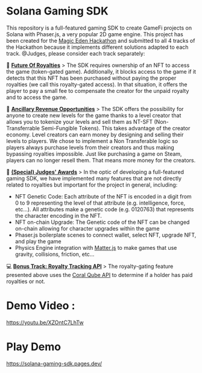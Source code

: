 # Solana Gaming SDK

This repository is a full-featured gaming SDK to create GameFi projects on Solana with Phaser.js, a very popular 2D game engine. This project has been created for the [Magic Eden Hackathon](https://gitcoin.co/hackathon/magic?) and submitted to all 4 tracks of the Hackathon because it implements different solutions adapted to each track. @Judges, please consider each track separately:

🤖 [**Future Of Royalties**](https://gitcoin.co/issue/29544) > The SDK requires ownership of an NFT to access the game (token-gated game). Additionally, it blocks access to the game if it detects that this NFT has been purchased without paying the proper royalties (we call this royalty-gated access). In that situation, it offers the player to pay a small fee to compensate the creator for the unpaid royalty and to access the game.

🚀 [**Ancillary Revenue Opportunities**](https://gitcoin.co/issue/29545) > The SDK offers the possibility for anyone to create new levels for the game thanks to a level creator that allows you to tokenize your levels and sell them as NT-SFT (Non-Transferrable Semi-Fungible Tokens). This takes advantage of the creator economy. Level creators can earn money by designing and selling their levels to players. We chose to implement a Non Transferable logic so players always purchase levels from their creators and thus making bypassing royalties impossible. Just like purchasing a game on Steam, players can no longer resell them. That means more money for the creators.

🤩 [**(Special) Judges' Awards**](https://gitcoin.co/issue/29546) > In the optic of developing a full-featured gaming SDK, we have implemented many features that are not directly related to royalties but important for the project in general, including:

- NFT Genetic Code: Each attribute of the NFT is encoded in a digit from 0 to 9 representing the level of that attribute (e.g. intelligence, force, etc…). All attributes make a genetic code (e.g. 0120763) that represents the character encoding in the NFT.
- NFT on-chain Upgrade: The Genetic code of the NFT can be changed on-chain allowing for character upgrades within the game
- Phaser.js boilerplate scenes to connect wallet, select NFT, upgrade NFT, and play the game
- Physics Engine integration with [Matter.js](https://brm.io/matter-js/demo/#car) to make games that use gravity, collisions, friction, etc…

💻 [**Bonus Track: Royalty Tracking API**](https://gitcoin.co/issue/29609) > The royalty-gating feature presented above uses the [Coral Qube API](https://optemization.notion.site/optemization/Coral-Cube-Royalty-API-Documentation-4c37410d75ed40fe84ec212c82e33ac2) to determine if a holder has paid royalties or not.

# Demo Video :

https://youtu.be/XZOntC7LhTw

# Play Demo

https://solana-gaming-sdk.pages.dev/
